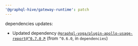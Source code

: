 ```yaml
---
'@graphql-hive/gateway-runtime': patch
---
```


dependencies updates: 

- Updated dependency [`@graphql-yoga/plugin-apollo-usage-report@^0.7.0` ↗︎](https://www.npmjs.com/package/@graphql-yoga/plugin-apollo-usage-report/v/0.7.0) (from `^0.6.0`, in `dependencies`)
